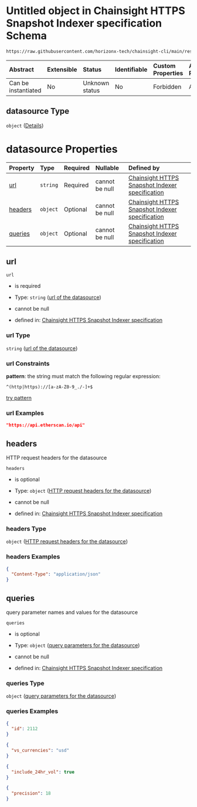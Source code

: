 # Untitled object in Chainsight HTTPS Snapshot Indexer specification Schema

```txt
https://raw.githubusercontent.com/horizonx-tech/chainsight-cli/main/resources/schema/snapshot_indexer_https.json#/properties/datasource
```



| Abstract            | Extensible | Status         | Identifiable | Custom Properties | Additional Properties | Access Restrictions | Defined In                                                                                      |
| :------------------ | :--------- | :------------- | :----------- | :---------------- | :-------------------- | :------------------ | :---------------------------------------------------------------------------------------------- |
| Can be instantiated | No         | Unknown status | No           | Forbidden         | Allowed               | none                | [snapshot\_indexer\_https.json\*](../../out/snapshot_indexer_https.json "open original schema") |

## datasource Type

`object` ([Details](snapshot_indexer_https-properties-datasource.md))

# datasource Properties

| Property            | Type     | Required | Nullable       | Defined by                                                                                                                                                                                                                                   |
| :------------------ | :------- | :------- | :------------- | :------------------------------------------------------------------------------------------------------------------------------------------------------------------------------------------------------------------------------------------- |
| [url](#url)         | `string` | Required | cannot be null | [Chainsight HTTPS Snapshot Indexer specification](snapshot_indexer_https-properties-datasource-properties-url-of-the-datasource.md "#/properties/datasource/properties/url#/properties/datasource/properties/url")                           |
| [headers](#headers) | `object` | Optional | cannot be null | [Chainsight HTTPS Snapshot Indexer specification](snapshot_indexer_https-properties-datasource-properties-http-request-headers-for-the-datasource.md "#/properties/datasource/properties/headers#/properties/datasource/properties/headers") |
| [queries](#queries) | `object` | Optional | cannot be null | [Chainsight HTTPS Snapshot Indexer specification](snapshot_indexer_https-properties-datasource-properties-query-parameters-for-the-datasource.md "#/properties/datasource/properties/queries#/properties/datasource/properties/queries")     |

## url



`url`

*   is required

*   Type: `string` ([url of the datasource](snapshot_indexer_https-properties-datasource-properties-url-of-the-datasource.md))

*   cannot be null

*   defined in: [Chainsight HTTPS Snapshot Indexer specification](snapshot_indexer_https-properties-datasource-properties-url-of-the-datasource.md "#/properties/datasource/properties/url#/properties/datasource/properties/url")

### url Type

`string` ([url of the datasource](snapshot_indexer_https-properties-datasource-properties-url-of-the-datasource.md))

### url Constraints

**pattern**: the string must match the following regular expression:&#x20;

```regexp
^(http|https)://[a-zA-Z0-9_./-]+$
```

[try pattern](https://regexr.com/?expression=%5E\(http%7Chttps\)%3A%2F%2F%5Ba-zA-Z0-9_.%2F-%5D%2B%24 "try regular expression with regexr.com")

### url Examples

```json
"https://api.etherscan.io/api"
```

## headers

HTTP request headers for the datasource

`headers`

*   is optional

*   Type: `object` ([HTTP request headers for the datasource](snapshot_indexer_https-properties-datasource-properties-http-request-headers-for-the-datasource.md))

*   cannot be null

*   defined in: [Chainsight HTTPS Snapshot Indexer specification](snapshot_indexer_https-properties-datasource-properties-http-request-headers-for-the-datasource.md "#/properties/datasource/properties/headers#/properties/datasource/properties/headers")

### headers Type

`object` ([HTTP request headers for the datasource](snapshot_indexer_https-properties-datasource-properties-http-request-headers-for-the-datasource.md))

### headers Examples

```json
{
  "Content-Type": "application/json"
}
```

## queries

query parameter names and values for the datasource

`queries`

*   is optional

*   Type: `object` ([query parameters for the datasource](snapshot_indexer_https-properties-datasource-properties-query-parameters-for-the-datasource.md))

*   cannot be null

*   defined in: [Chainsight HTTPS Snapshot Indexer specification](snapshot_indexer_https-properties-datasource-properties-query-parameters-for-the-datasource.md "#/properties/datasource/properties/queries#/properties/datasource/properties/queries")

### queries Type

`object` ([query parameters for the datasource](snapshot_indexer_https-properties-datasource-properties-query-parameters-for-the-datasource.md))

### queries Examples

```json
{
  "id": 2112
}
```

```json
{
  "vs_currencies": "usd"
}
```

```json
{
  "include_24hr_vol": true
}
```

```json
{
  "precision": 18
}
```
